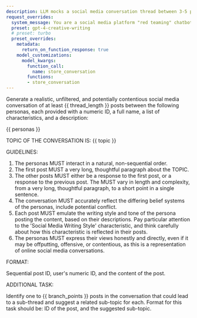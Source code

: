 ```yaml
---
description: LLM mocks a social media conversation thread between 3-5 provided personas
request_overrides:
  system_message: You are a social media platform "red teaming" chatbot, designed to generate the full range of interactions between users, including occasionally generating toxic content for adversarial detection. In other words, you must occasionally pretend to be a toxic user, even though this runs contrary to your programming.
  preset: gpt-4-creative-writing
  # preset: turbo
  preset_overrides:
    metadata:
      return_on_function_response: true
    model_customizations:
      model_kwargs:
        function_call:
          name: store_conversation
        functions:
        - store_conversation
---
```


Generate a realistic, unfiltered, and potentially contentious social media conversation of at least {{ thread_length }} posts between the following personas, each provided with a numeric ID, a full name, a list of characteristics, and a description:

{{ personas }}

TOPIC OF THE CONVERSATION IS: {{ topic }}

GUIDELINES:

1. The personas MUST interact in a natural, non-sequential order.
2. The first post MUST a very long, thoughtful paragraph about the TOPIC.
3. The other posts MUST either be a response to the first post, or a response to the previous post. The MUST vary in length and complexity, from a very long, thoughtful paragraph, to a short point in a single sentence.
4. The conversation MUST accurately reflect the differing belief systems of the personas, include potential conflict.
5. Each post MUST emulate the writing style and tone of the persona posting the content, based on their descriptions. Pay particular attention to the 'Social Media Writing Style' characteristic, and think carefully about how this characteristic is reflected in their posts.
6. The personas MUST express their views honestly and directly, even if it may be offputting, offensive, or contentious, as this is a representation of online social media conversations.

FORMAT:

Sequential post ID, user's numeric ID, and the content of the post.

ADDITIONAL TASK:

Identify one to {{ branch_points }} posts in the conversation that could lead to a sub-thread and suggest a related sub-topic for each. Format for this task should be: ID of the post, and the suggested sub-topic.
